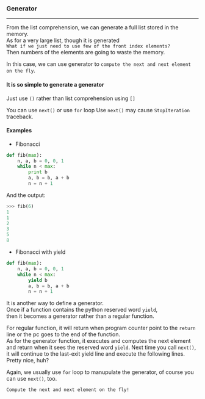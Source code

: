 ### Generator
-------------
From the list comprehension, we can generate a full list stored in the memory.  
As for a very large list, though it is generated  
`What if we just need to use few of the front index elements?`  
Then numbers of the elements are going to waste the memory.  

In this case, we can use generator to `compute the next and next element on the fly`.

#### It is so simple to generate a generator
Just use `()` rather than list comprehension using `[]`

You can use `next()` or use `for` loop
Use `next()` may cause `StopIteration` traceback.

#### Examples
* Fibonacci

```python
def fib(max):
    n, a, b = 0, 0, 1
    while n < max:
        print b
        a, b = b, a + b
        n = n + 1
```

And the output:
```python
>>> fib(6)
1
1
2
3
5
8
```

* Fibonacci with yield
```python
def fib(max):
    n, a, b = 0, 0, 1
    while n < max:
        yield b
        a, b = b, a + b
        n = n + 1
```
>
It is another way to define a generator.  
Once if a function contains the python reserved word `yield`,  
then it becomes a generator rather than a regular function.

For regular function, it will return when program counter point to the `return` line or the pc goes to the end of the function.  
As for the generator function, it executes and computes the next element and return when it sees the reserved word `yield`. Next time you call `next()`, it will continue to the last-exit yield line and execute the following lines. Pretty nice, huh?

Again, we usually use `for` loop to manupulate the generator, of course you can use `next()`, too.

`Compute the next and next element on the fly!`
